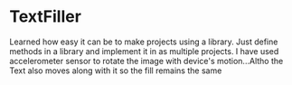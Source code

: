 # TextFiller
Learned how easy it can be to make projects using a library.
Just define methods in a library and implement it in as multiple projects.
I have used accelerometer sensor to rotate the image with device's motion...Altho the Text also moves along with it so the fill remains the same
